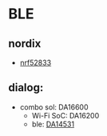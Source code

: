 # BLE


## nordix 
* [nrf52833](nrf52833.md) 

## dialog:
* combo sol: DA16600
  * Wi-Fi SoC: DA16200 
  * ble:  [DA14531](DA14531.md)
